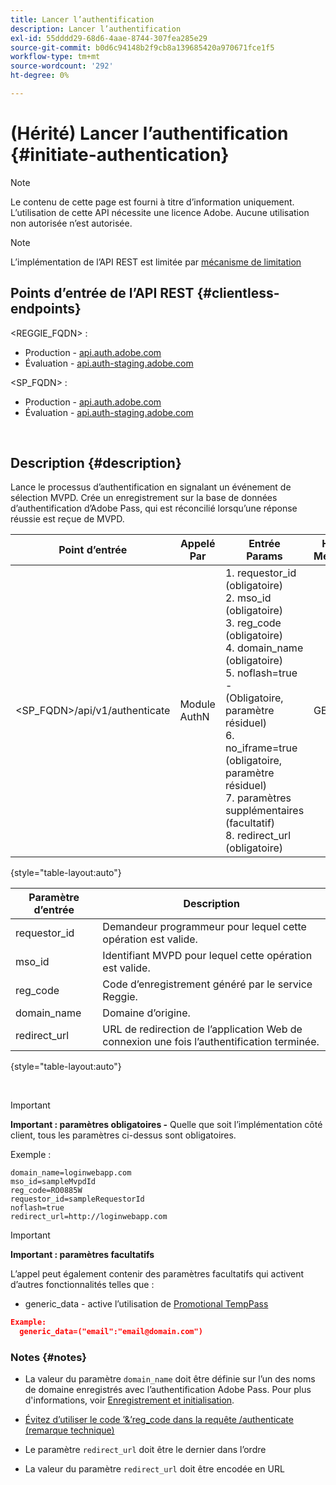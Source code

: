 ```yaml
---
title: Lancer l’authentification
description: Lancer l’authentification
exl-id: 55dddd29-68d6-4aae-8744-307fea285e29
source-git-commit: b0d6c94148b2f9cb8a139685420a970671fce1f5
workflow-type: tm+mt
source-wordcount: '292'
ht-degree: 0%

---
```


# (Hérité) Lancer l’authentification {#initiate-authentication}

>[!NOTE]
>
>Le contenu de cette page est fourni à titre d’information uniquement. L’utilisation de cette API nécessite une licence Adobe. Aucune utilisation non autorisée n’est autorisée.

>[!NOTE]
>
> L’implémentation de l’API REST est limitée par [mécanisme de limitation](/help/authentication/integration-guide-programmers/throttling-mechanism.md)

## Points d’entrée de l’API REST {#clientless-endpoints}

&lt;REGGIE_FQDN> :

* Production - [api.auth.adobe.com](http://api.auth.adobe.com/)
* Évaluation - [api.auth-staging.adobe.com](http://api.auth-staging.adobe.com/)

&lt;SP_FQDN> :

* Production - [api.auth.adobe.com](http://api.auth.adobe.com/)
* Évaluation - [api.auth-staging.adobe.com](http://api.auth-staging.adobe.com/)

</br>


## Description {#description}

Lance le processus d’authentification en signalant un événement de sélection MVPD. Crée un enregistrement sur la base de données d’authentification d’Adobe Pass, qui est réconcilié lorsqu’une réponse réussie est reçue de MVPD.



| Point d’entrée | Appelé </br>Par | Entrée   </br>Params | HTTP </br>Méthode | Réponse | HTTP </br>Réponse |
| --- | --- | --- | --- | --- | --- |
| &lt;SP_FQDN>/api/v1/authenticate | Module AuthN | 1. requestor_id (obligatoire)</br>2.  mso_id (obligatoire)</br>3.  reg_code (obligatoire)</br>4.  domain_name (obligatoire)</br>5.  noflash=true - </br>    (Obligatoire, paramètre résiduel)</br>6.  no_iframe=true (obligatoire, paramètre résiduel)</br>7.  paramètres supplémentaires (facultatif)</br>8.  redirect_url (obligatoire) | GET | L’application web de connexion est redirigée vers la page de connexion de MVPD. | 302 pour les implémentations de redirection complètes |

{style="table-layout:auto"}


| Paramètre d’entrée | Description |
| --- | --- |
| requestor_id | Demandeur programmeur pour lequel cette opération est valide. |
| mso_id | Identifiant MVPD pour lequel cette opération est valide. |
| reg_code | Code d’enregistrement généré par le service Reggie. |
| domain_name | Domaine d’origine. |
| redirect_url | URL de redirection de l’application Web de connexion une fois l’authentification terminée. |

{style="table-layout:auto"}

</br>

>[!IMPORTANT]
> 
>**Important : paramètres obligatoires -** Quelle que soit l’implémentation côté client, tous les paramètres ci-dessus sont obligatoires.
>
>
>Exemple :
>
>```
>domain_name=loginwebapp.com
>mso_id=sampleMvpdId
>reg_code=RO0885W
>requestor_id=sampleRequestorId
>noflash=true
>redirect_url=http://loginwebapp.com
>```

>[!IMPORTANT]
> 
>**Important : paramètres facultatifs**
>
>L’appel peut également contenir des paramètres facultatifs qui activent d’autres fonctionnalités telles que :
>
> * generic\_data - active l’utilisation de [Promotional TempPass](/help/authentication/integration-guide-programmers/features-premium/temporary-access/promotional-temp-pass.md)
>
>```JSON
>Example:
>   generic_data=("email":"email@domain.com")
>```


### **Notes** {#notes}

* La valeur du paramètre `domain_name` doit être définie sur l’un des noms de domaine enregistrés avec l’authentification Adobe Pass. Pour plus d&#39;informations, voir [Enregistrement et initialisation](/help/authentication/kickstart/programmer-overview.md).

* [Évitez d’utiliser le code ’&amp;’reg\_code dans la requête /authenticate (remarque technique)](/help/authentication/integration-guide-programmers/legacy/notes-technical/clientless-avoid-using-reg-code-in-authenticate-request.md)

* Le paramètre `redirect_url` doit être le dernier dans l’ordre

* La valeur du paramètre `redirect_url` doit être encodée en URL
